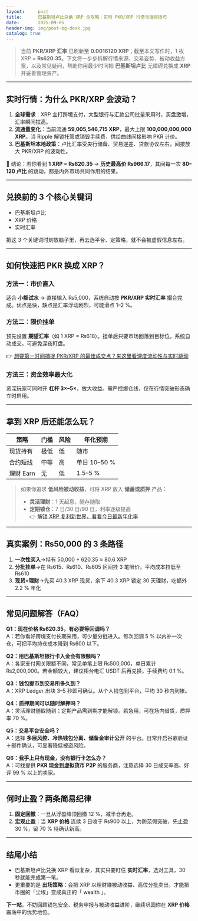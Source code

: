 ```yaml
---
layout:     post
title:      巴基斯坦卢比兑换 XRP 全攻略：实时 PKR/XRP 行情与理财技巧
date:       2025-09-05
header-img: img/post-bg-desk.jpg
catalog: true
---
```


> 当前 **PKR/XRP 汇率** 已刷新至 **0.0016120 XRP**；截至本文写作时，1 枚 XRP ≈ **₨620.35**。下文将一步步拆解行情来源、交易姿势、被动收益方案，以及常见疑问，帮助你用最少时间把 **巴基斯坦卢比** 无障碍兑换成 **XRP** 并妥善管理资产。

---

## 实时行情：为什么 PKR/XRP 会波动？

1. **全球需求**：XRP 主打跨境支付，大型银行与汇款公司批量采用时，买盘激增，汇率瞬间拉高。  
2. **流通量变化**：当前流通 **59,005,546,715 XRP**，最大上限 **100,000,000,000 XRP**。当 Ripple 解锁托管或销毁手续费，供给曲线间接影响 PKR 计价。  
3. **巴基斯坦本地政策**：卢比汇率受央行储备、贸易逆差、贷款协议左右，间接放大 PKR/XRP 的波动性。

📌 结论：若你看到 **1 XRP = ₨620.35** → **历史最高价 ₨966.17**，其间每一次 **80–120 卢比** 的跳动，都是内外市场共同作用的结果。

---

## 兑换前的 3 个核心关键词  
- 巴基斯坦卢比  
- XRP 价格  
- 实时汇率  

把这 3 个关键词时刻放脑子里，再去选平台、定策略，就不会被虚假信息左右。

---

## 如何快速把 PKR 换成 XRP？

### 方法一：市价直入
适合 **小额试水** → 直接输入 ₨5,000，系统自动按 **PKR/XRP 实时汇率** 撮合完成。优点是快，缺点是汇率浮动剧烈，可能滑点 1–2 %。

### 方法二：限价挂单
预先设置 **期望汇率**（如 1 XRP = ₨618）。挂单后只要市场回落到目标位，系统自动成交，可避免深夜盯盘。

👉 [想要第一时间捕捉 PKR/XRP 的最佳成交点？来这里看深度流动性与实时跳动](https://okxdog.com/)

### 方法三：资金效率最大化  
资深玩家可同时开 **杠杆 3×–5×**，放大收益。需严控爆仓线，仅在行情突破形态确立时启用。

---

## 拿到 XRP 后还能怎么玩？

| 策略 | 门槛 | 风险 | 年化预期 |
|---|---|---|---|
| 现货持有 | 极低 | 低 | 随市 |
| 合约短线 | 中等 | 高 | 单日 10–50 % |
| 理财 Earn | 无 | 低 | 1.5–5 % |

> 如果你追求 **低风险被动收益**，可将 XRP 放入 **储蓄或质押** 产品：  
> - **灵活理财**：1 天起息，随存随取  
> - **定期锁仓**：7 日/30 日/90 日，利率逐级提高  
👉 [解锁 XRP 复利新世界，看看今日最新年化率](https://okxdog.com/)

---

## 真实案例：₨50,000 的 3 条路径  
1. **一次性买入**→持有 50,000 ÷ 620.35 ≈ 80.6 XRP  
2. **分批挂单**→在 ₨615、₨610、₨605 区间挂 3 笔限价，平均成本拉低至 ₨610  
3. **现货+理财**→先买 40.3 XRP 现货，余下 40.3 XRP 锁定 30 天理财，吃额外 2.2 % 年化

---

## 常见问题解答（FAQ）

**Q1：现在价格 ₨620.35，有必要等回调吗？**  
A：若你看好跨境支付长期采用，可少量分批进入。每次回调 5 % 以内补一次仓，可把平均持仓成本降到 ₨600 以下。

**Q2：用巴基斯坦银行卡入金会有限额吗？**  
A：各家支付网关限额不同，常见单笔上限 ₨500,000，单日累计 ₨2,000,000。若金额较大，建议柜台电汇 USDT 后再兑换，手续费约 0.1 %。

**Q3：钱包提币到交易所多久到？**  
A：XRP Ledger 出块 3–5 秒即可确认。从个人钱包到平台，平均 30 秒内到帐。

**Q4：质押期间可以随时解押吗？**  
A：灵活理财随取随到；定期产品需到期才能解锁。若急用，可在场内借贷，质押率 70 %。

**Q5：交易平台安全吗？**  
A：选择 **多层风控、冷热钱包分离、储备金审计公开** 的平台。日常开启谷歌验证＋邮件确认，可显著降低被盗风险。

**Q6：我手上只有现金，没有银行卡怎么办？**  
A：可找提供 **PKR 现金到虚拟货币 P2P** 的服务商，注意选择 30 日成交率高、好评 99 % 以上的卖家。

---

## 何时止盈？两条简易纪律

1. **固定回撤**：一旦从浮盈峰顶回撤 12 %，减半仓再走。  
2. **宏观止盈**：当 **XRP 价格** 连续 3 日收于 ₨900 以上，为防范假突破，先止盈 30 %，留 70 % 待确认新高。

---

## 结尾小结

- 巴基斯坦卢比兑换 XRP 看似复杂，其实只要盯住 **实时汇率**，选对工具，30 秒就能完成第一笔。  
- 更重要的是 **出场策略**：会把 XRP 以理财赚被动收益、高位分批卖出，才能把币圈的「尘埃」变成真正的「 wealth 」。  

**下一站**，不妨回顾钱包安全、税务申报与被动收益进阶，继续巩固你在 **XRP 价格** 震荡中的优势地位。